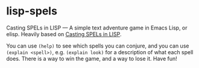 # lisp-spels
Casting SPELs in LISP — A simple text adventure game in Emacs Lisp, or elisp.
Heavily based on [Casting SPELs in LISP](https://www.lisperati.com/casting-spels-emacs/html/casting-spels-emacs-1.html).

You can use `(help)` to see which spells you can conjure, and you can use `(explain <spell>)`, e.g. `(explain look)` for a description of what each spell does.
There is a way to win the game, and a way to lose it. Have fun!
